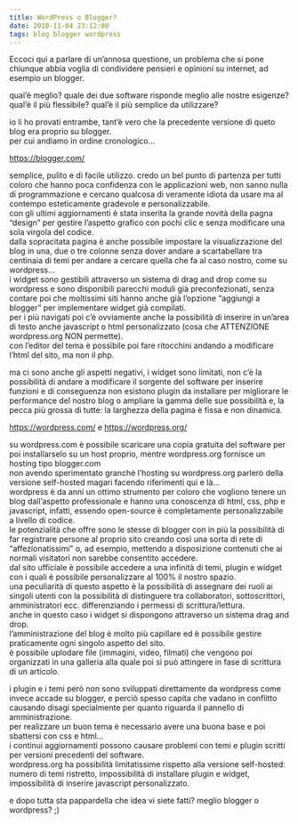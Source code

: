 ```yaml
---
title: WordPress o Blogger?
date: 2010-11-04 23:12:00
tags: blog blogger wordpress
---
```


Eccoci qui a parlare di un’annosa questione, un problema che si pone
chiunque abbia voglia di condividere pensieri e opinioni su internet, ad
esempio un blogger.

qual’è meglio? quale dei due software risponde meglio alle nostre
esigenze? qual’è il più flessibile? qual’è il più semplice da
utilizzare?

io li ho provati entrambe, tant’è vero che la precedente versione di
queto blog era proprio su blogger.  
per cui andiamo in ordine cronologico…

[](https://blogger.com/)<https://blogger.com/></a>

semplice, pulito e di facile utilizzo. credo un bel punto di partenza
per tutti coloro che hanno poca confidenza con le applicazioni web, non
sanno nulla di programmazione e cercano qualcosa di veramente idiota da
usare ma al contempo esteticamente gradevole e personalizzabile.  
con gli ultimi aggiornamenti è stata inserita la grande novità della
pagna “design” per gestire l’aspetto grafico con pochi clic e senza
modificare una sola virgola del codice.  
dalla sopracitata pagina è anche possibile impostare la visualizzazione
del blog in una, due o tre colonne senza dover andare a scartabellare
tra centinaia di temi per andare a cercare quella che fa al caso nostro,
come su wordpress…  
i widget sono gestibili attraverso un sistema di drag and drop come su
wordpress e sono disponibili parecchi moduli già preconfezionati, senza
contare poi che moltissimi siti hanno anche già l’opzione “aggiungi a
blogger” per implementare widget già compilati.  
per i più navigati poi c’è ovviamente anche la possibilità di inserire
in un’area di testo anche javascript o html personalizzato (cosa che
ATTENZIONE wordpress.org NON permette).  
con l’editor del tema è possibile poi fare ritocchini andando a
modificare l’html del sito, ma non il php.

ma ci sono anche gli aspetti negativi, i widget sono limitati, non c’è
la possibilità di andare a modificare il sorgente del software per
inserire funzioni e di conseguenza non esistono plugin da installare per
migliorare le performance del nostro blog o ampliare la gamma delle sue
possibilità e, la pecca più grossa di tutte: la larghezza della pagina è
fissa e non dinamica.

[](https://wordpress.com)<https://wordpress.com/></a> e
[](https://wordpress.org)<https://wordpress.org/></a>

su wordpress.com è possibile scaricare una copia gratuita del software
per poi installarselo su un host proprio, mentre wordpress.org fornisce
un hosting tipo blogger.com  
non avendo sperimentato granchè l’hosting su wordpress.org parlerò della
versione self-hosted magari facendo riferimenti qui e là…  
wordpress è da anni un ottimo strumento per coloro che vogliono tenere
un blog dall’aspetto professionale e hanno una conoscenza di html, css,
php e javascript, infatti, essendo open-source è completamente
personalizzabile a livello di codice.  
le potenzialità che offre sono le stesse di blogger con in più la
possibilità di far registrare persone al proprio sito creando così una
sorta di rete di “affezionatissimi” o, ad esempio, mettendo a
disposizione contenuti che ai normali visitatori non sarebbe consentito
accedere.  
dal sito ufficiale è possibile accedere a una infinità di temi, plugin e
widget con i quali è possibile personalizzare al 100% il nostro spazio.  
una peculiarità di questo aspetto è la possibilità di assegnare dei
ruoli ai singoli utenti con la possibilità di distinguere tra
collaboratori, sottoscrittori, amministratori ecc. differenziando i
permessi di scrittura/lettura.  
anche in questo caso i widget si dispongono attraverso un sistema drag
and drop.  
l’amministrazione del blog è molto più capillare ed è possibile gestire
praticamente ogni singolo aspetto del sito.  
è possibile uplodare file (immagini, video, filmati) che vengono poi
organizzati in una galleria alla quale poi si può attingere in fase di
scrittura di un articolo.

i plugin e i temi però non sono sviluppati direttamente da wordpress
come invece accade su blogger, e perciò spesso capita che vadano in
conflitto causando disagi specialmente per quanto riguarda il pannello
di amministrazione.  
per realizzare un buon tema è necessario avere una buona base e poi
sbattersi con css e html…  
i continui aggiornamenti possono causare problemi con temi e plugin
scritti per versioni precedenti del software.  
wordpress.org ha possibilità limitatissime rispetto alla versione
self-hosted: numero di temi ristretto, impossibilità di installare
plugin e widget, impossibilità di inserire javascript personalizzato.

e dopo tutta sta pappardella che idea vi siete fatti? meglio blogger o
wordpress? ;)
